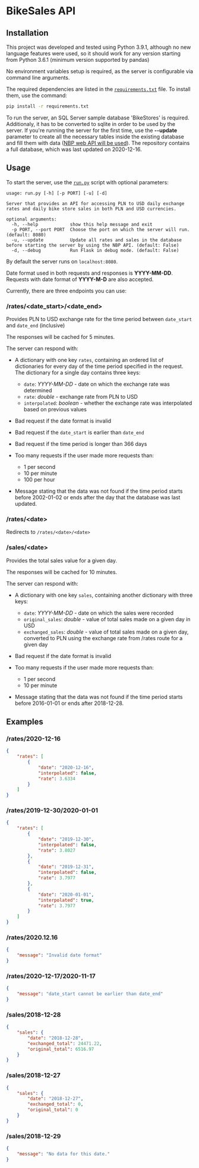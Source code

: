 # BikeSales API

## Installation

This project was developed and tested using Python 3.9.1, although no new  language features were used, so it should work for any version starting from Python 3.6.1 (minimum version supported by pandas)

No environment variables setup is required, as the server is configurable via command line arguments.

The required dependencies are listed in the [`requirements.txt`](requirements.txt) file. To install them, use the command:

```bash
pip install -r requirements.txt
```

To run the server, an SQL Server sample database 'BikeStores' is required. Additionaly, it has to be converted to sqlite in order to be used by the server. If you're running the server for the first time, use the **--update** parameter to create all the necessary tables inside the existing database and fill them with data ([NBP web API will be used](http://api.nbp.pl/)). The repository contains a full database, which was last updated on 2020-12-16.

## Usage

To start the server, use the [`run.py`](run.py) script with optional parameters:

```text
usage: run.py [-h] [-p PORT] [-u] [-d]

Server that provides an API for accessing PLN to USD daily exchange rates and daily bike store sales in both PLN and USD currencies.

optional arguments:
  -h, --help            show this help message and exit
  -p PORT, --port PORT  Choose the port on which the server will run. (default: 8080)
  -u, --update          Update all rates and sales in the database before starting the server by using the NBP API. (default: False)
  -d, --debug           Run Flask in debug mode. (default: False)
```

By default the server runs on ```localhost:8080```.

Date format used in both requests and responses is **YYYY-MM-DD**.
Requests with date format of **YYYY-M-D** are also accepted.

Currently, there are three endpoints you can use:

### /rates/\<date_start>/\<date_end>

Provides PLN to USD exchange rate for the time period between `date_start` and `date_end` (inclusive)

The responses will be cached for 5 minutes.

The server can respond with:

* A dictionary with one key `rates`, containing an ordered list of dictionaries for every day of the time period specified in the request. The dictionary for a single day contains three keys:

  * `date`: *YYYY-MM-DD* - date on which the exchange rate was determined
  * `rate`: *double* - exchange rate from PLN to USD
  * `interpolated`: *boolean* - whether the exchange rate was interpolated based on previous values

* Bad request if the date format is invalid

* Bad request if the `date_start` is earlier than `date_end`

* Bad request if the time period is longer than 366 days

* Too many requests if the user made more requests than:

  * 1 per second
  * 10 per minute
  * 100 per hour

* Message stating that the data was not found if the time period starts before 2002-01-02 or ends after the day that the database was last updated.

### /rates/\<date>

Redirects to `/rates/<date>/<date>`

### /sales/\<date>

Provides the total sales value for a given day.

The responses will be cached for 10 minutes.

The server can respond with:

* A dictionary with one key `sales`, containing another dictionary with three keys:

  * `date`: *YYYY-MM-DD* - date on which the sales were recorded
  * `original_sales`: *double* - value of total sales made on a given day in USD
  * `exchanged_sales`: *double* - value of total sales made on a given day, converted to PLN using the exchange rate from /rates route for a given day

* Bad request if the date format is invalid

* Too many requests if the user made more requests than:

  * 1 per second
  * 10 per minute

* Message stating that the data was not found if the time period starts before 2016-01-01 or ends after 2018-12-28.

## Examples

### /rates/2020-12-16

```json
{
    "rates": [
        {
            "date": "2020-12-16",
            "interpolated": false,
            "rate": 3.6334
        }
    ]
}
```

### /rates/2019-12-30/2020-01-01

```json
{
    "rates": [
        {
            "date": "2019-12-30",
            "interpolated": false,
            "rate": 3.8027
        },
        {
            "date": "2019-12-31",
            "interpolated": false,
            "rate": 3.7977
        },
        {
            "date": "2020-01-01",
            "interpolated": true,
            "rate": 3.7977
        }
    ]
}
```

### /rates/2020.12.16

```json
{
    "message": "Invalid date format"
}
```

### /rates/2020-12-17/2020-11-17

```json
{
    "message": "date_start cannot be earlier than date_end"
}
```

### /sales/2018-12-28

```json
{
    "sales": {
        "date": "2018-12-28",
        "exchanged_total": 24471.22,
        "original_total": 6516.97
    }
}
```

### /sales/2018-12-27

```json
{
    "sales": {
        "date": "2018-12-27",
        "exchanged_total": 0,
        "original_total": 0
    }
}
```

### /sales/2018-12-29

```json
{
    "message": "No data for this date."
}
```
